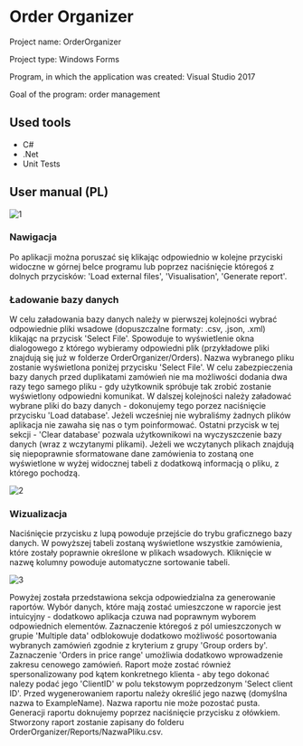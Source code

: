 # Order Organizer

Project name: OrderOrganizer

Project type: Windows Forms

Program, in which the application was created: Visual Studio 2017

Goal of the program: order management

## Used tools
- C#
- .Net
- Unit Tests

## User manual (PL)

![1](https://user-images.githubusercontent.com/40712810/54930385-7c507300-4f17-11e9-8184-96ba83f79bec.png)

### Nawigacja

Po aplikacji można poruszać się klikając odpowiednio w kolejne przyciski widoczne w górnej belce programu lub poprzez naciśnięcie któregoś z dolnych przycisków: 'Load external files', 'Visualisation', 'Generate report'. 

### Ładowanie bazy danych

W celu załadowania bazy danych należy w pierwszej kolejności wybrać odpowiednie pliki wsadowe (dopuszczalne formaty: .csv, .json, .xml) klikając na przycisk 'Select File'. Spowoduje to wyświetlenie okna dialogowego z którego wybieramy odpowiedni plik (przykładowe pliki znajdują się już w folderze OrderOrganizer/Orders). Nazwa wybranego pliku zostanie wyświetlona poniżej przycisku 'Select File'. W celu zabezpieczenia bazy danych przed duplikatami zamówień nie ma możliwości dodania dwa razy tego samego pliku - gdy użytkownik spróbuje tak zrobić zostanie wyświetlony odpowiedni komunikat. W dalszej kolejności należy załadować wybrane pliki do bazy danych - dokonujemy tego porzez naciśnięcie przycisku 'Load database'. Jeżeli wcześniej nie wybraliśmy żadnych plików aplikacja nie zawaha się nas o tym poinformować. Ostatni przycisk w tej sekcji - 'Clear database' pozwala użytkownikowi na wyczyszczenie bazy danych (wraz z wczytanymi plikami). Jeżeli we wczytanych plikach znajdują się niepoprawnie sformatowane dane zamówienia to zostaną one wyświetlone w wyżej widocznej tabeli z dodatkową informacją o pliku, z którego pochodzą.

![2](https://user-images.githubusercontent.com/40712810/54930479-a3a74000-4f17-11e9-926f-09605e12d6c1.png)

### Wizualizacja

Naciśnięcie przycisku z lupą powoduje przejście do trybu graficznego bazy danych. W powyższej tabeli zostaną wyświetlone wszystkie zamówienia, które zostały poprawnie określone w plikach wsadowych. Kliknięcie w nazwę kolumny powoduje automatyczne sortowanie tabeli.

![3](https://user-images.githubusercontent.com/40712810/54930520-b28df280-4f17-11e9-96ab-b6bfa770e92f.png)

Powyżej została przedstawiona sekcja odpowiedzialna za generowanie raportów. Wybór danych, które mają zostać umieszczone w raporcie jest intuicyjny - dodatkowo aplikacja czuwa nad poprawnym wyborem odpowiednich elementów. Zaznaczenie któregoś z pól umieszczonych w grupie 'Multiple data' odblokowuje dodatkowo możliwość posortowania wybranych zamówień zgodnie z kryterium z grupy 'Group orders by'. Zaznaczenie 'Orders in price range' umożliwia dodatkowo wprowadzenie zakresu cenowego zamówień. Raport może zostać również spersonalizowany pod kątem konkretnego klienta - aby tego dokonać nalezy podać jego 'ClientID' w polu tekstowym poprzedzonym 'Select client ID'. Przed wygenerowaniem raportu należy określić jego nazwę (domyślna nazwa to ExampleName). Nazwa raportu nie może pozostać pusta. Generacji raportu doknujemy poprzez naciśnięcie przycisku z ołówkiem. Stworzony raport zostanie zapisany do folderu OrderOrganizer/Reports/NazwaPliku.csv.
